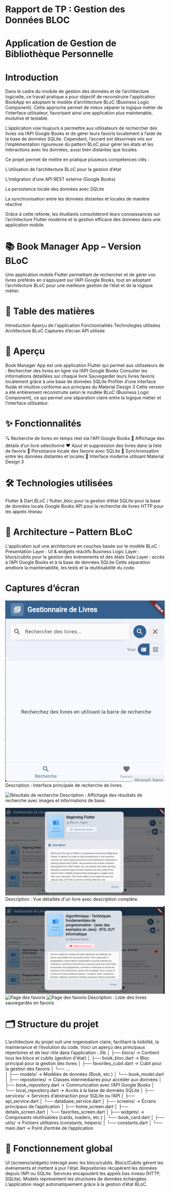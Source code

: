 # Rapport de TP : Gestion des Données BLOC 
# Application de Gestion de Bibliothèque Personnelle
# Introduction

Dans le cadre du module de gestion des données et de l’architecture logicielle, ce travail pratique a pour objectif de reconstruire l'application BookApp en adoptant le modèle d’architecture BLoC (Business Logic Component). Cette approche permet de mieux séparer la logique métier de l’interface utilisateur, favorisant ainsi une application plus maintenable, évolutive et testable.

L’application vise toujours à permettre aux utilisateurs de rechercher des livres via l’API Google Books et de gérer leurs favoris localement à l’aide de la base de données SQLite. Cependant, l’accent est désormais mis sur l’implémentation rigoureuse du pattern BLoC pour gérer les états et les interactions avec les données, aussi bien distantes que locales.

Ce projet permet de mettre en pratique plusieurs compétences clés :

L’utilisation de l’architecture BLoC pour la gestion d’état

L’intégration d’une API REST externe (Google Books)

La persistance locale des données avec SQLite

La synchronisation entre les données distantes et locales de manière réactive

Grâce à cette refonte, les étudiants consolideront leurs connaissances sur l’architecture Flutter moderne et la gestion efficace des données dans une application mobile.
 # 📚 Book Manager App – Version BLoC
Une application mobile Flutter permettant de rechercher et de gérer vos livres préférés en s’appuyant sur l’API Google Books, tout en adoptant l’architecture BLoC pour une meilleure gestion de l’état et de la logique métier.
# 📄 Table des matières
Introduction
Aperçu de l'application
Fonctionnalités
Technologies utilisées
Architecture BLoC
Captures d’écran
API utilisée
# 🧩 Aperçu
Book Manager App est une application Flutter qui permet aux utilisateurs de :
Rechercher des livres en ligne via l’API Google Books
Consulter les informations détaillées sur chaque livre
Sauvegarder leurs livres favoris localement grâce à une base de données SQLite
Profiter d’une interface fluide et intuitive conforme aux principes du Material Design 3
Cette version a été entièrement reconstruite selon le modèle BLoC (Business Logic Component), ce qui permet une séparation claire entre la logique métier et l’interface utilisateur.
# ✨ Fonctionnalités
🔍 Recherche de livres en temps réel via l'API Google Books
📖 Affichage des détails d’un livre sélectionné
❤️ Ajout et suppression des livres dans la liste de favoris
💾 Persistance locale des favoris avec SQLite
🔄 Synchronisation entre les données distantes et locales
🎨 Interface moderne utilisant Material Design 3
# 🛠️ Technologies utilisées
Flutter & Dart
BLoC / flutter_bloc pour la gestion d’état
SQLite pour la base de données locale
Google Books API pour la recherche de livres
HTTP pour les appels réseau
# 🧱 Architecture – Pattern BLoC
L'application suit une architecture en couches basée sur le modèle BLoC :
Presentation Layer : UI & widgets réactifs
Business Logic Layer : blocs/cubits pour la gestion des événements et des états
Data Layer : accès à l’API Google Books et à la base de données SQLite
Cette séparation améliore la maintenabilité, les tests et la réutilisabilité du code.
# Captures d’écran
![Page d'accueil](screenshot\book_1.png)
Description : Interface principale de recherche de livres.

![Résultats de recherche](img\screenshot\book_2.png)
Description : Affichage des résultats de recherche avec images et informations de base.


![Détails du livre](screenshot\book_3.png)
Description : Vue détaillée d'un livre avec description complète.

![Page des favoris](screenshot\book_4.png)
![Page des favoris](img\screenshot\book_5.png)
![Page des favoris](img\screenshot\book_6.png)
Description : Liste des livres sauvegardés en favoris
 # 🗂️ Structure du projet
L’architecture du projet suit une organisation claire, facilitant la lisibilité, la maintenance et l’évolution du code. Voici un aperçu des principaux répertoires et de leur rôle dans l’application :
/lib
│
├── blocs/                 → Contient tous les blocs et cubits (gestion d'état)
│   ├── book_bloc.dart         → Bloc principal pour la gestion des livres
│   ├── favorites_cubit.dart   → Cubit pour la gestion des favoris
│   └── ...                   
│
├── models/                → Modèles de données (Book, etc.)
│   └── book_model.dart
│
├── repositories/          → Classes intermédiaires pour accéder aux données
│   ├── book_repository.dart   → Communication avec l’API Google Books
│   └── local_repository.dart → Accès à la base de données SQLite
│
├── services/              → Services d’abstraction pour SQLite ou l’API
│   ├── api_service.dart
│   └── database_service.dart
│
├── screens/               → Écrans principaux de l’application
│   ├── home_screen.dart
│   ├── details_screen.dart
│   └── favorites_screen.dart
│
├── widgets/               → Composants réutilisables (cards, loaders, etc.)
│   └── book_card.dart
│
├── utils/                 → Fichiers utilitaires (constants, helpers)
│   └── constants.dart
│
└── main.dart              → Point d’entrée de l’application
# 🔄 Fonctionnement global
UI (screens/widgets) interagit avec les blocs/cubits.
Blocs/Cubits gèrent les événements et mettent à jour l'état.
Repositories récupèrent les données depuis l’API ou SQLite.
Services encapsulent les appels bas niveau (HTTP, SQLite).
Models représentent les structures de données échangées.
L’application réagit automatiquement grâce à la gestion d’état BLoC.
<!-- Dernière modification : 3 juin 2025 -->

